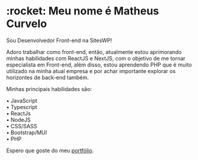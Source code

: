 <h1>:rocket: Meu nome é Matheus Curvelo</h1>

Sou Desenvolvedor Front-end na SitesWP!

Adoro trabalhar como front-end, então, atualmente estou aprimorando minhas habilidades com ReactJS e NextJS, com o objetivo de me tornar especialista em Front-end, além disso, estou aprendendo PHP que é muito utilizado na minha atual empresa e por achar importante explorar os horizontes de back-end também.

Minhas principais habilidades são:

• JavaScript <br/>
• Typescript <br/>
• ReactJs <br/>
• NodeJS <br/>
• CSS/SASS <br/>
• Bootstrap/MUI <br/>
• PHP <br/>

Espero que goste do meu <a href="https://matheus-curvelo.vercel.app/" target="_blank">portfólio</a>.
